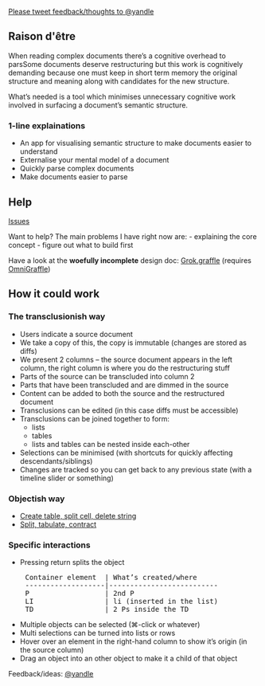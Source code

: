 [Please tweet feedback/thoughts to @yandle](http://twitter.com/yandle "Me on Twitter")

## Raison d'être

When reading complex documents there’s a cognitive overhead to parsSome documents deserve restructuring but this work is cognitively demanding because one must keep in short term memory the original structure and meaning along with candidates for the new structure.

What’s needed is a tool which minimises unnecessary cognitive work involved in surfacing a document’s semantic structure.

### 1-line explainations
- An app for visualising semantic structure to make documents easier to understand
- Externalise your mental model of a document
- Quickly parse complex documents
- Make documents easier to parse


## Help

[Issues](https://github.com/dannyhope/Grok/issues "")

Want to help? The main problems I have right now are:
	- explaining the core concept
	- figure out what to build first

Have a look at the **woefully incomplete** design doc: [Grok.graffle](https://github.com/dannyhope/Grok/raw/master/Grok.graffle "") (requires [OmniGraffle](http://www.omnigroup.com/download/latest/omniGraffle ""))

## How it could work

### The transclusionish way

- Users indicate a source document
- We take a copy of this, the copy is immutable (changes are stored as diffs)
- We present 2 columns – the source document appears in the left column, the right column is where you do the restructuring stuff
- Parts of the source can be transcluded into column 2
- Parts that have been transcluded and are dimmed in the source
- Content can be added to both the source and the restructured document
- Transclusions can be edited (in this case diffs must be accessible)
- Transclusions can be joined together to form:
	- lists
	- tables
	- lists and tables can be nested inside each-other
- Selections can be minimised (with shortcuts for quickly affecting descendants/siblings)
- Changes are tracked so you can get back to any previous state (with a timeline slider or something)

### Objectish way

- [Create table, split cell, delete string](http://youtu.be/ybJWXC9q0as "")
- [Split, tabulate, contract](http://youtu.be/5rkMFeTGPUA "")
 
### Specific interactions

- Pressing return splits the object
<pre>
	Container element  | What’s created/where
	-------------------|--------------------------
	P                  | 2nd P
	LI                 | li (inserted in the list) 
	TD                 | 2 Ps inside the TD
</pre>
- Multiple objects can be selected (⌘-click or whatever)
- Multi selections can be turned into lists or rows
- Hover over an element in the right-hand column to show it’s origin (in the source column)
- Drag an object into an other object to make it a child of that object


Feedback/ideas: [@yandle](http://twitter.com/yandle "Me on Twitter")